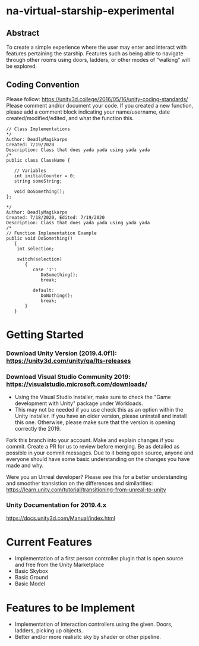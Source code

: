 # na-virtual-starship-experimental
## Abstract
To create a simple experience where the user may enter and interact with features pertaining the starship. Features such as being able to navigate through other rooms using doors, ladders, or other modes of "walking" will be explored. 

## Coding Convention
Please follow: https://unity3d.college/2016/05/16/unity-coding-standards/
Please comment and/or document your code. If you created a new function, please add a comment block indicating your name/username, date created/modified/edited, and what the function this.
```
// Class Implementations
*/
Author: DeadlyMagikarps
Created: 7/19/2020
Description: Class that does yada yada using yada yada
/*
public class ClassName {

   // Variables
   int initialCounter = 0;
   string someString;
   
   void DoSomething();
};

*/
Author: DeadlyMagikarps
Created: 7/18/2020, Edited: 7/19/2020
Description: Class that does yada yada using yada yada
/*
// Function Implementation Example
public void DoSomething()
   {
    int selection; 
    
    switch(selection)
       {
          case '1':
             DoSomething();
             break;
             
          default:
             DoNothing();
             break;
       }
   }
```

# Getting Started
### Download Unity Version (2019.4.0f1): https://unity3d.com/unity/qa/lts-releases
### Download Visual Studio Community 2019: https://visualstudio.microsoft.com/downloads/
- Using the Visual Studio Installer, make sure to check the "Game development with Unity" package under Workloads.
- This may not be needed if you use check this as an option within the Unity installer. If you have an older version, please uninstall and install this one. Otherwise, please make sure that the version is opening correctly the 2019. 

Fork this branch into your account. Make and explain changes if you commit. Create a PR for us to review before merging. Be as detailed as possible in your commit messages. Due to it being open source, anyone and everyone should have some basic understanding on the changes you have made and why.

Were you an Unreal developer? Please see this for a better understanding and smoother transistion on the differences and similarities: https://learn.unity.com/tutorial/transitioning-from-unreal-to-unity

### Unity Documentation for 2019.4.x
https://docs.unity3d.com/Manual/index.html

# Current Features
- Implementation of a first person controller plugin that is open source and free from the Unity Marketplace
- Basic Skybox
- Basic Ground
- Basic Model

# Features to be Implement
- Implementation of interaction controllers using the given. Doors, ladders, picking up objects. 
- Better and/or more realisitc sky by shader or other pipeline. 

